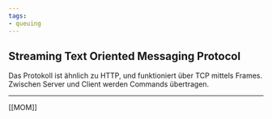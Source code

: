 ```yaml
---
tags:
- queuing
---
```

## Streaming Text Oriented Messaging Protocol

Das Protokoll ist ähnlich zu HTTP, und funktioniert über TCP mittels Frames. Zwischen Server und Client werden Commands übertragen.

--- 
[[MOM]]